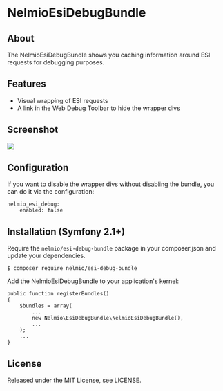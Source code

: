 # NelmioEsiDebugBundle

## About

The NelmioEsiDebugBundle shows you caching information around ESI requests for debugging
purposes.

## Features

* Visual wrapping of ESI requests
* A link in the Web Debug Toolbar to hide the wrapper divs

## Screenshot

<img src="https://raw.github.com/nelmio/NelmioEsiDebugBundle/master/Resources/doc/img.png" />

## Configuration

If you want to disable the wrapper divs without disabling the bundle, you can do it via the configuration:

    nelmio_esi_debug:
        enabled: false

## Installation (Symfony 2.1+)

Require the `nelmio/esi-debug-bundle` package in your composer.json and update your dependencies.

    $ composer require nelmio/esi-debug-bundle

Add the NelmioEsiDebugBundle to your application's kernel:

    public function registerBundles()
    {
        $bundles = array(
            ...
            new Nelmio\EsiDebugBundle\NelmioEsiDebugBundle(),
            ...
        );
        ...
    }

## License

Released under the MIT License, see LICENSE.

